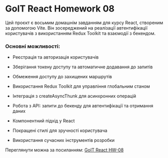 # GoIT React Homework 08

Цей проєкт є восьмим домашнім завданням для курсу React, створеним за допомогою Vite. Він зосереджений на реалізації автентифікації користувачів з використанням Redux Toolkit та взаємодії з бекендом.

### Основні можливості:

- Реєстрація та авторизація користувачів
- Зберігання токену доступу та автоматичне додавання до запитів
- Обмеження доступу до захищених маршрутів

- Використання Redux Toolkit для управління глобальним станом
- Інтеграція з createAsyncThunk для асинхронних операцій
- Робота з API: запити до бекенду для автентифікації та отримання даних

- Компонентний підхід у React
- Покращені стилі для зручності користувача
- Використання сучасних інструментів розробки

Переглянути можна за посиланням: [GoIT React HW-08](https://goit-react-hw-08-one-rose.vercel.app/)
